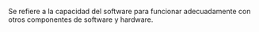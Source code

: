 Se refiere a la capacidad del software para funcionar adecuadamente con otros componentes de software y hardware.